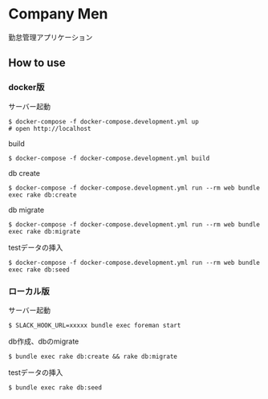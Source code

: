 # Company Men
勤怠管理アプリケーション

## How to use

### docker版

サーバー起動

```
$ docker-compose -f docker-compose.development.yml up
# open http://localhost
```

build

```
$ docker-compose -f docker-compose.development.yml build
```

db create

```
$ docker-compose -f docker-compose.development.yml run --rm web bundle exec rake db:create
```

db migrate

```
$ docker-compose -f docker-compose.development.yml run --rm web bundle exec rake db:migrate
```

testデータの挿入

```
$ docker-compose -f docker-compose.development.yml run --rm web bundle exec rake db:seed
```

### ローカル版

サーバー起動

```
$ SLACK_HOOK_URL=xxxxx bundle exec foreman start
```

db作成、dbのmigrate

```
$ bundle exec rake db:create && rake db:migrate
```

testデータの挿入

```
$ bundle exec rake db:seed
```
